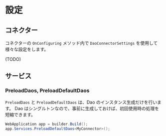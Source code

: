 # 設定


## コネクター

コネクターの `OnConfiguring` メソッド内で `DaoConnectorSettings` を使用して様々な設定をします。

(TODO)


## サービス

### PreloadDaos, PreloadDefaultDaos
`PreloadDaos` と `PreloadDefaultDaos` は、Dao のインスタンス生成だけを行います。
Dao はシングルトンなので、事前に生成しておけば、初回使用時の処理を短縮できます。
```csharp
WebApplication app = builder.Build();
app.Services.PreloadDefaultDaos<MyConnector>();
```
